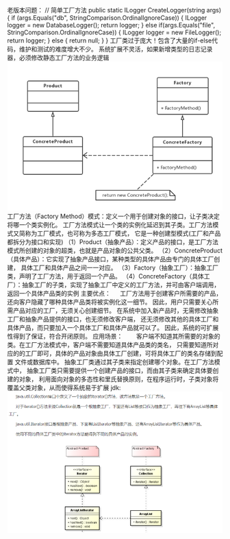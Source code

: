 老版本问题：
// 简单工厂方法
    public static ILogger CreateLogger(string args)
    {
        if (args.Equals("db", StringComparison.OrdinalIgnoreCase))
        {
            ILogger logger = new DatabaseLogger();
            return logger;
        }
        else if(args.Equals("file", StringComparison.OrdinalIgnoreCase))
        {
            ILogger logger = new FileLogger();
            return logger;
        }
        else
        {
            return null;
        }
    }
工厂类过于庞大！包含了大量的if-else代码，维护和测试的难度增大不少。
系统扩展不灵活，如果新增类型的日志记录器，必须修改静态工厂方法的业务逻辑
![uml](model.png)
工厂方法（Factory Method）模式：定义一个用于创建对象的接口，让子类决定将哪一个类实例化。
工厂方法模式让一个类的实例化延迟到其子类。工厂方法模式又简称为工厂模式，也可称为多态工厂模式，
它是一种创建型模式(工厂和产品都拆分为接口和实现)
（1）Product（抽象产品）：定义产品的接口，是工厂方法模式所创建的对象的超类，也就是产品对象的公共父类。
（2）ConcreteProduct（具体产品）：它实现了抽象产品接口，某种类型的具体产品由专门的具体工厂创建，
具体工厂和具体产品之间一一对应。
（3）Factory（抽象工厂）：抽象工厂类，声明了工厂方法，用于返回一个产品。
（4）ConcreteFactory（具体工厂）：抽象工厂的子类，实现了抽象工厂中定义的工厂方法，并可由客户端调用，
返回一个具体产品类的实例
主要优点：
　   工厂方法用于创建客户所需要的产品，还向客户隐藏了哪种具体产品类将被实例化这一细节。
因此，用户只需要关心所需产品对应的工厂，无须关心创建细节。
     在系统中加入新产品时，无需修改抽象工厂和抽象产品提供的接口，也无须修改客户端，
还无须修改其他的具体工厂和具体产品，而只要加入一个具体工厂和具体产品就可以了。
因此，系统的可扩展性得到了保证，符合开闭原则。
应用场景：
　　客户端不知道其所需要的对象的类。在工厂方法模式中，客户端不需要知道具体产品类的类名，
只需要知道所对应的的工厂即可，具体的产品对象由具体工厂创建，可将具体工厂的类名存储到配置
文件或数据库中。
    抽象工厂类通过其子类来指定创建哪个对象。在工厂方法模式中，
抽象工厂类只需要提供一个创建产品的接口，而由其子类来确定具体要创建的对象，
利用面向对象的多态性和里氏替换原则，在程序运行时，子类对象将覆盖父类对象，从而使得系统易于扩展
jdk:
![collection.iterator](1.png)